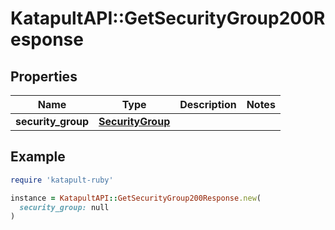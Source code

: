 # KatapultAPI::GetSecurityGroup200Response

## Properties

| Name | Type | Description | Notes |
| ---- | ---- | ----------- | ----- |
| **security_group** | [**SecurityGroup**](SecurityGroup.md) |  |  |

## Example

```ruby
require 'katapult-ruby'

instance = KatapultAPI::GetSecurityGroup200Response.new(
  security_group: null
)
```

